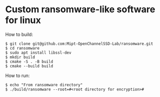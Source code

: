 # Custom ransomware-like software for linux

How to build:

```shell
$ git clone git@github.com:Mipt-OpenChannelSSD-Lab/ransomware.git
$ cd ransomware
$ sudo apt install libssl-dev
$ mkdir build
$ cmake -S . -B build
$ cmake --build build
```

How to run:
```shell
$ echo "From ransomware directory"
$ ./build/ransomware --root=#<root directory for encryption>#
```
